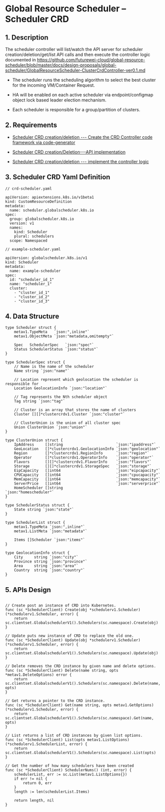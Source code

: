 # Global Resource Scheduler – Scheduler CRD

## 1. Description

The scheduler controller will list/watch the API server for scheduler creation/deletion/get/list API calls and then execute the controller logic documented in https://github.com/futurewei-cloud/global-resource-scheduler/blob/master/docs/design-proposals/global-scheduler/GlobalResourceScheduler-ClusterCrdController-ver0.1.md

-   The scheduler runs the scheduling algorithm to select the best cluster for the incoming VM/Container Request.

-   HA will be enabled on each active scheduler via endpoint/configmap object lock based leader election mechanism.

-   Each scheduler is responsible for a group/partition of clusters.

## 2. Requirements

-   [Scheduler CRD creation/deletion --- Create the CRD Controller code framework via code-generator](https://github.com/futurewei-cloud/global-resource-scheduler/issues/31)

-   [Scheduler CRD creation/Deletion---API implementation](https://github.com/futurewei-cloud/global-resource-scheduler/issues/34)

-   [Scheduler CRD creation/deletion --- implement the controller logic](https://github.com/futurewei-cloud/global-resource-scheduler/issues/33)

## 3. Scheduler CRD Yaml Definition

~~~~~~~~~~~~~~~~~~~~~~~~~~~~~~~~~~~~~~~~~~~~~~~~~~~~~~~~~~~~~~~~~~~~~~~~~~~~~~~~
// crd-scheduler.yaml

apiVersion: apiextensions.k8s.io/v1beta1
kind: CustomResourceDefinition
metadata:
  name: scheduler.globalscheduler.k8s.io
spec:
  group: globalscheduler.k8s.io
  version: v1
  names:
    kind: Scheduler
    plural: schedulers
  scope: Namespaced
~~~~~~~~~~~~~~~~~~~~~~~~~~~~~~~~~~~~~~~~~~~~~~~~~~~~~~~~~~~~~~~~~~~~~~~~~~~~~~~~

~~~~~~~~~~~~~~~~~~~~~~~~~~~~~~~~~~~~~~~~~~~~~~~~~~~~~~~~~~~~~~~~~~~~~~~~~~~~~~~~
// example-scheduler.yaml

apiVersion: globalscheduler.k8s.io/v1
kind: Scheduler
metadata:
  name: example-scheduler
spec:
  id: "scheduler_id_1"
  name: "scheduler_1"
  cluster:
    - "cluster_id_1"
    - "cluster_id_2"
    - "cluster_id_3"
~~~~~~~~~~~~~~~~~~~~~~~~~~~~~~~~~~~~~~~~~~~~~~~~~~~~~~~~~~~~~~~~~~~~~~~~~~~~~~~~

## 4. Data Structure

~~~~~~~~~~~~~~~~~~~~~~~~~~~~~~~~~~~~~~~~~~~~~~~~~~~~~~~~~~~~~~~~~~~~~~~~~~~~~~~~
type Scheduler struct {
	metav1.TypeMeta   `json:",inline"`
	metav1.ObjectMeta `json:"metadata,omitempty"`

	Spec   SchedulerSpec   `json:"spec"`
	Status SchedulerStatus `json:"status"`
}

type SchedulerSpec struct {
	// Name is the name of the scheduler
	Name string `json:"name"`

	// Location represent which geolocation the scheduler is responsible for
	Location GeolocationInfo `json:"location"`

	// Tag represents the Nth scheduler object
	Tag string `json:"tag"`

	// Cluster is an array that stores the name of clusters
	Cluster [][]*clustercrdv1.Cluster `json:"cluster"`

	// ClusterUnion is the union of all cluster spec
	Union ClusterUnion `json:"union"`
}

type ClusterUnion struct {
	IpAddress     []string                        `json:"ipaddress"`
	GeoLocation   []*clustercrdv1.GeolocationInfo `json:"geolocation"`
	Region        []*clustercrdv1.RegionInfo      `json:"region"`
	Operator      []*clustercrdv1.OperatorInfo    `json:"operator"`
	Flavors       [][]*clustercrdv1.FlavorInfo    `json:"flavors"`
	Storage       [][]*clustercrdv1.StorageSpec   `json:"storage"`
	EipCapacity   []int64                         `json:"eipcapacity"`
	CPUCapacity   []int64                         `json:"cpucapacity"`
	MemCapacity   []int64                         `json:"memcapacity"`
	ServerPrice   []int64                         `json:"serverprice"`
	HomeScheduler []string                        `json:"homescheduler"`
}

type SchedulerStatus struct {
	State string `json:"state"`
}

type SchedulerList struct {
	metav1.TypeMeta `json:",inline"`
	metav1.ListMeta `json:"metadata"`

	Items []Scheduler `json:"items"`
}

type GeolocationInfo struct {
	City     string `json:"city"`
	Province string `json:"province"`
	Area     string `json:"area"`
	Country  string `json:"country"`
}
~~~~~~~~~~~~~~~~~~~~~~~~~~~~~~~~~~~~~~~~~~~~~~~~~~~~~~~~~~~~~~~~~~~~~~~~~~~~~~~~

## 5. APIs Design

~~~~~~~~~~~~~~~~~~~~~~~~~~~~~~~~~~~~~~~~~~~~~~~~~~~~~~~~~~~~~~~~~~~~~~~~~~~~~~~~

// Create post an instance of CRD into Kubernetes.
func (sc *SchedulerClient) Create(obj *schedulerv1.Scheduler) (*schedulerv1.Scheduler, error) {
	return sc.clientset.GlobalschedulerV1().Schedulers(sc.namespace).Create(obj)
}

// Update puts new instance of CRD to replace the old one.
func (sc *SchedulerClient) Update(obj *schedulerv1.Scheduler) (*schedulerv1.Scheduler, error) {
	return sc.clientset.GlobalschedulerV1().Schedulers(sc.namespace).Update(obj)
}

// Delete removes the CRD instance by given name and delete options.
func (sc *SchedulerClient) Delete(name string, opts *metav1.DeleteOptions) error {
	return sc.clientset.GlobalschedulerV1().Schedulers(sc.namespace).Delete(name, opts)
}

// Get returns a pointer to the CRD instance.
func (sc *SchedulerClient) Get(name string, opts metav1.GetOptions) (*schedulerv1.Scheduler, error) {
	return sc.clientset.GlobalschedulerV1().Schedulers(sc.namespace).Get(name, opts)
}

// List returns a list of CRD instances by given list options.
func (sc *SchedulerClient) List(opts metav1.ListOptions) (*schedulerv1.SchedulerList, error) {
	return sc.clientset.GlobalschedulerV1().Schedulers(sc.namespace).List(opts)
}

// Get the number of how many schedulers have been created
func (sc *SchedulerClient) SchedulerNums() (int, error) {
	schedulerList, err := sc.List(metav1.ListOptions{})
	if err != nil {
		return 0, err
	}
	length := len(schedulerList.Items)

	return length, nil
}

~~~~~~~~~~~~~~~~~~~~~~~~~~~~~~~~~~~~~~~~~~~~~~~~~~~~~~~~~~~~~~~~~~~~~~~~~~~~~~~~